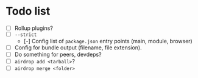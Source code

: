 # Todo list

- [ ] Rollup plugins?
- [ ] `--strict`
  - [-] Config list of `package.json` entry points (main, module, browser)
- [ ] Config for bundle output (filename, file extension).
- [ ] Do something for peers, devdeps?
- [ ] `airdrop add <tarball>`?
- [ ] `airdrop merge <folder>`

